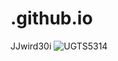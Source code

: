 # .github.io
JJwird30i
![UGTS5314](https://user-images.githubusercontent.com/110609729/182848514-8785e186-e00f-4e4c-869c-eae551400836.JPG)
